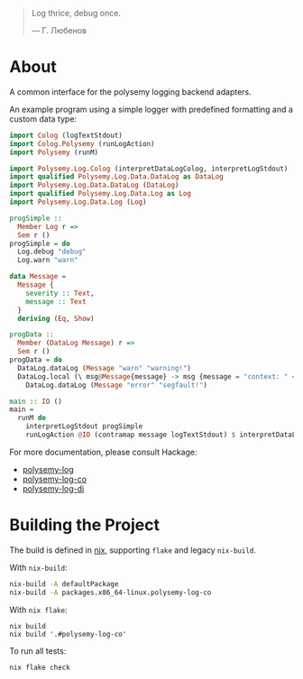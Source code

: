 > Log thrice, debug once.
>
> –– Г. Любенов

# About

A common interface for the polysemy logging backend adapters.

An example program using a simple logger with predefined formatting and a custom data type:

```haskell
import Colog (logTextStdout)
import Colog.Polysemy (runLogAction)
import Polysemy (runM)

import Polysemy.Log.Colog (interpretDataLogColog, interpretLogStdout)
import qualified Polysemy.Log.Data.DataLog as DataLog
import Polysemy.Log.Data.DataLog (DataLog)
import qualified Polysemy.Log.Data.Log as Log
import Polysemy.Log.Data.Log (Log)

progSimple ::
  Member Log r =>
  Sem r ()
progSimple = do
  Log.debug "debug"
  Log.warn "warn"

data Message =
  Message {
    severity :: Text,
    message :: Text
  }
  deriving (Eq, Show)

progData ::
  Member (DataLog Message) r =>
  Sem r ()
progData = do
  DataLog.dataLog (Message "warn" "warning!")
  DataLog.local (\ msg@Message{message} -> msg {message = "context: " <> message}) do
    DataLog.dataLog (Message "error" "segfault!")

main :: IO ()
main =
  runM do
    interpretLogStdout progSimple
    runLogAction @IO (contramap message logTextStdout) $ interpretDataLogColog @Message $ progData
```

For more documentation, please consult Hackage:
* [polysemy-log](https://hackage.haskell.org/package/polysemy-log)
* [polysemy-log-co](https://hackage.haskell.org/package/polysemy-log-co)
* [polysemy-log-di](https://hackage.haskell.org/package/polysemy-log-di)

# Building the Project

The build is defined in [nix], supporting `flake` and legacy `nix-build`.

With `nix-build`:

```bash
nix-build -A defaultPackage
nix-build -A packages.x86_64-linux.polysemy-log-co
```

With `nix flake`:

```
nix build
nix build '.#polysemy-log-co'
```

To run all tests:

```bash
nix flake check
```

[nix]: https://nixos.org/manual/nix/unstable
[co-log]: https://hackage.haskell.org/package/co-log
